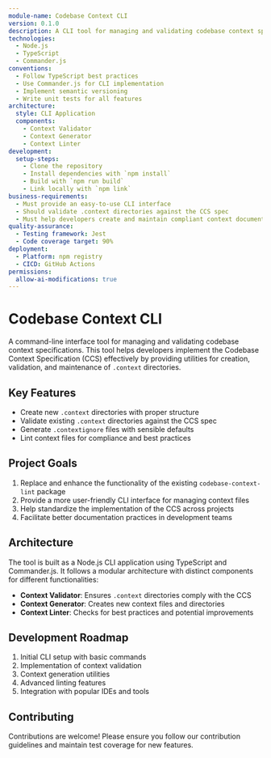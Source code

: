 ```yaml
---
module-name: Codebase Context CLI
version: 0.1.0
description: A CLI tool for managing and validating codebase context specifications, helping developers implement the CCS standard effectively.
technologies:
  - Node.js
  - TypeScript
  - Commander.js
conventions:
  - Follow TypeScript best practices
  - Use Commander.js for CLI implementation
  - Implement semantic versioning
  - Write unit tests for all features
architecture:
  style: CLI Application
  components:
    - Context Validator
    - Context Generator
    - Context Linter
development:
  setup-steps:
    - Clone the repository
    - Install dependencies with `npm install`
    - Build with `npm run build`
    - Link locally with `npm link`
business-requirements:
  - Must provide an easy-to-use CLI interface
  - Should validate .context directories against the CCS spec
  - Must help developers create and maintain compliant context documentation
quality-assurance:
  - Testing framework: Jest
  - Code coverage target: 90%
deployment:
  - Platform: npm registry
  - CICD: GitHub Actions
permissions:
  allow-ai-modifications: true
---
```


# Codebase Context CLI

A command-line interface tool for managing and validating codebase context specifications. This tool helps developers implement the Codebase Context Specification (CCS) effectively by providing utilities for creation, validation, and maintenance of `.context` directories.

## Key Features

- Create new `.context` directories with proper structure
- Validate existing `.context` directories against the CCS spec
- Generate `.contextignore` files with sensible defaults
- Lint context files for compliance and best practices

## Project Goals

1. Replace and enhance the functionality of the existing `codebase-context-lint` package
2. Provide a more user-friendly CLI interface for managing context files
3. Help standardize the implementation of the CCS across projects
4. Facilitate better documentation practices in development teams

## Architecture

The tool is built as a Node.js CLI application using TypeScript and Commander.js. It follows a modular architecture with distinct components for different functionalities:

- **Context Validator**: Ensures `.context` directories comply with the CCS
- **Context Generator**: Creates new context files and directories
- **Context Linter**: Checks for best practices and potential improvements

## Development Roadmap

1. Initial CLI setup with basic commands
2. Implementation of context validation
3. Context generation utilities
4. Advanced linting features
5. Integration with popular IDEs and tools

## Contributing

Contributions are welcome! Please ensure you follow our contribution guidelines and maintain test coverage for new features.

